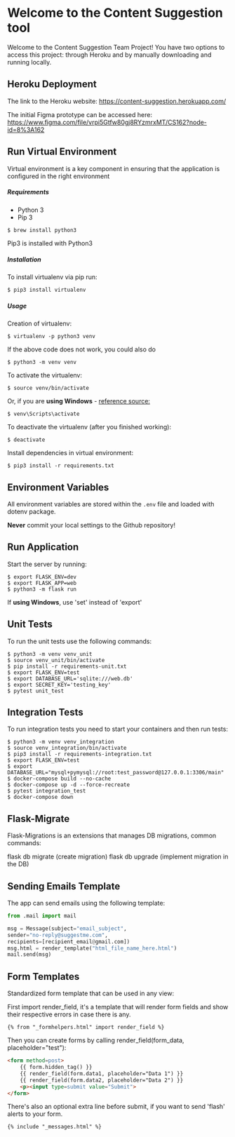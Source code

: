# Welcome to the Content Suggestion tool

Welcome to the Content Suggestion Team Project! You have two options to access this project: through Heroku and by manually downloading and running locally.

## Heroku Deployment

The link to the Heroku website: https://content-suggestion.herokuapp.com/

The initial Figma prototype can be accessed here: https://www.figma.com/file/vrpi5Gtfw80gj8RYzmrxMT/CS162?node-id=8%3A162

## Run Virtual Environment

Virtual environment is a key component in ensuring that the application is configured in the right environment

##### Requirements
* Python 3
* Pip 3

```bash
$ brew install python3
```

Pip3 is installed with Python3

##### Installation
To install virtualenv via pip run:
```bash
$ pip3 install virtualenv
```

##### Usage
Creation of virtualenv:

    $ virtualenv -p python3 venv

If the above code does not work, you could also do

    $ python3 -m venv venv

To activate the virtualenv:

    $ source venv/bin/activate

Or, if you are **using Windows** - [reference source:](https://stackoverflow.com/questions/8921188/issue-with-virtualenv-cannot-activate)

    $ venv\Scripts\activate

To deactivate the virtualenv (after you finished working):

    $ deactivate

Install dependencies in virtual environment:

    $ pip3 install -r requirements.txt

## Environment Variables

All environment variables are stored within the `.env` file and loaded with dotenv package.

**Never** commit your local settings to the Github repository!

## Run Application

Start the server by running:

    $ export FLASK_ENV=dev
    $ export FLASK_APP=web
    $ python3 -m flask run
    
If **using Windows**, use 'set' instead of 'export'

## Unit Tests
To run the unit tests use the following commands:

    $ python3 -m venv venv_unit
    $ source venv_unit/bin/activate
    $ pip install -r requirements-unit.txt
    $ export FLASK_ENV=test
    $ export DATABASE_URL='sqlite:///web.db'
    $ export SECRET_KEY='testing_key'
    $ pytest unit_test

## Integration Tests

To run integration tests you need to start your containers and then run tests:

    $ python3 -m venv venv_integration
    $ source venv_integration/bin/activate
    $ pip3 install -r requirements-integration.txt
    $ export FLASK_ENV=test
    $ export DATABASE_URL="mysql+pymysql://root:test_password@127.0.0.1:3306/main"
    $ docker-compose build --no-cache
    $ docker-compose up -d --force-recreate
    $ pytest integration_test
    $ docker-compose down

## Flask-Migrate

Flask-Migrations is an extensions that manages DB migrations, common commands:

flask db migrate (create migration)
flask db upgrade (implement migration in the DB)

## Sending Emails Template

The app can send emails using the following template:

```python
from .mail import mail

msg = Message(subject="email_subject", 
sender="no-reply@suggestme.com", 
recipients=[recipient_email@gmail.com])
msg.html = render_template("html_file_name_here.html")
mail.send(msg)
```

## Form Templates

Standardized form template that can be used in any view:

First import render_field, it's a template that will render form fields and show their respective errors in case there is any.

```{% from "_formhelpers.html" import render_field %}```

Then you can create forms by calling render_field(form_data, placeholder="test"):

```html
<form method=post>
    {{ form.hidden_tag() }}
    {{ render_field(form.data1, placeholder="Data 1") }}
    {{ render_field(form.data2, placeholder="Data 2") }}
    <p><input type=submit value="Submit">
</form>
```

There's also an optional extra line before submit, if you want to send 'flash' alerts to your form. 

```{% include "_messages.html" %}```
